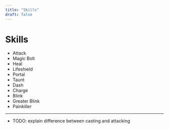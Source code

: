 ```yaml
---
title: "Skills"
draft: false
---
```

# Skills

* Attack
* Magic Bolt
* Heal
* Lifeshield
* Portal
* Taunt
* Dash
* Charge
* Blink
* Greater Blink
* Painkiller

---

* TODO: explain difference between casting and attacking
